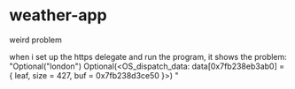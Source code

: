# weather-app
weird problem

when i set up the https delegate and run the program, it shows the problem:  "Optional("london")
Optional(<OS_dispatch_data: data[0x7fb238eb3ab0] = { leaf, size = 427, buf = 0x7fb238d3ce50 }>)
"
